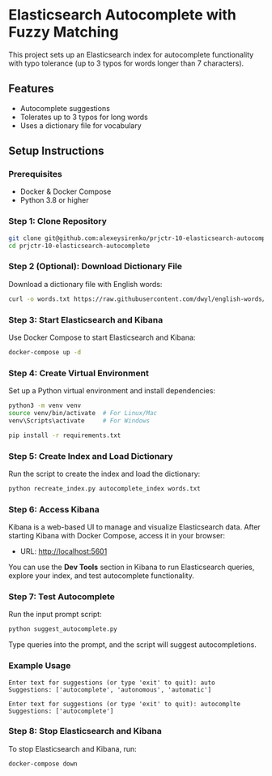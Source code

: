 # Elasticsearch Autocomplete with Fuzzy Matching

This project sets up an Elasticsearch index for autocomplete functionality with typo tolerance (up to 3 typos for words longer than 7 characters).

## Features

- Autocomplete suggestions
- Tolerates up to 3 typos for long words
- Uses a dictionary file for vocabulary

## Setup Instructions

### Prerequisites

- Docker & Docker Compose
- Python 3.8 or higher

### Step 1: Clone Repository

```bash
git clone git@github.com:alexeysirenko/prjctr-10-elasticsearch-autocomplete.git
cd prjctr-10-elasticsearch-autocomplete
```

### Step 2 (Optional): Download Dictionary File

Download a dictionary file with English words:

```bash
curl -o words.txt https://raw.githubusercontent.com/dwyl/english-words/master/words.txt
```

### Step 3: Start Elasticsearch and Kibana

Use Docker Compose to start Elasticsearch and Kibana:

```bash
docker-compose up -d
```

### Step 4: Create Virtual Environment

Set up a Python virtual environment and install dependencies:

```bash
python3 -m venv venv
source venv/bin/activate  # For Linux/Mac
venv\Scripts\activate     # For Windows

pip install -r requirements.txt
```

### Step 5: Create Index and Load Dictionary

Run the script to create the index and load the dictionary:

```bash
python recreate_index.py autocomplete_index words.txt
```

### Step 6: Access Kibana

Kibana is a web-based UI to manage and visualize Elasticsearch data. After starting Kibana with Docker Compose, access it in your browser:

- URL: [http://localhost:5601](http://localhost:5601)

You can use the **Dev Tools** section in Kibana to run Elasticsearch queries, explore your index, and test autocomplete functionality.

### Step 7: Test Autocomplete

Run the input prompt script:

```bash
python suggest_autocomplete.py
```

Type queries into the prompt, and the script will suggest autocompletions.

### Example Usage

```plaintext
Enter text for suggestions (or type 'exit' to quit): auto
Suggestions: ['autocomplete', 'autonomous', 'automatic']

Enter text for suggestions (or type 'exit' to quit): autocomplte
Suggestions: ['autocomplete']
```

### Step 8: Stop Elasticsearch and Kibana

To stop Elasticsearch and Kibana, run:

```bash
docker-compose down
```
